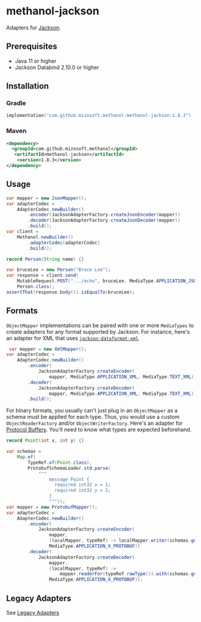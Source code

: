 # methanol-jackson

Adapters for [Jackson][jackson].

## Prerequisites

- Java 11 or higher
- Jackson Databind 2.10.0 or higher

## Installation

### Gradle

```kotlin
implementation("com.github.mizosoft.methanol:methanol-jackson:1.8.3")
```

### Maven

```xml
<dependency>
  <groupId>com.github.mizosoft.methanol</groupId>
   <artifactId>methanol-jackson</artifactId>
    <version>1.8.3</version>
</dependency>
```

## Usage

```java
var mapper = new JsonMapper();
var adapterCodec =
    AdapterCodec.newBuilder()
        .encoder(JacksonAdapterFactory.createJsonEncoder(mapper))
        .decoder(JacksonAdapterFactory.createJsonDecoder(mapper))
        .build();
var client =
    Methanol.newBuilder()
        .adapterCodec(adapterCodec)
        .build();

record Person(String name) {}

var bruceLee = new Person("Bruce Lee");
var response = client.send(
    MutableRequest.POST(".../echo", bruceLee, MediaType.APPLICATION_JSON),
    Person.class);
assertThat(response.body()).isEqualTo(bruceLee);
```

## Formats

`ObjectMapper` implementations can be paired with one or more `MediaTypes` to create adapters for any format supported by Jackson.
For instance, here's an adapter for XML that uses [`jackson-dataformat-xml`](https://github.com/FasterXML/jackson-dataformat-xml).

```java
 var mapper = new XmlMapper();
var adapterCodec =
    AdapterCodec.newBuilder()
        .encoder(
            JacksonAdapterFactory.createEncoder(
                mapper, MediaType.APPLICATION_XML, MediaType.TEXT_XML))
        .decoder(
            JacksonAdapterFactory.createDecoder(
                mapper, MediaType.APPLICATION_XML, MediaType.TEXT_XML))
        .build();
```

For binary formats, you usually can't just plug in an `ObjectMapper` as a schema must be applied for each type.
Thus, you would use a custom `ObjectReaderFactory` and/or `ObjectWriterFactory`.
Here's an adapter for [Protocol Buffers](https://github.com/FasterXML/jackson-dataformats-binary/tree/2.14/protobuf).
You'll need to know what types are expected beforehand.

```java
record Point(int x, int y) {}

var schemas =
    Map.of(
        TypeRef.of(Point.class),
        ProtobufSchemaLoader.std.parse(
            """
                message Point {
                  required int32 x = 1;
                  required int32 y = 2;
                }
                """));
var mapper = new ProtobufMapper();
var adapterCodec =
    AdapterCodec.newBuilder()
        .encoder(
            JacksonAdapterFactory.createEncoder(
                mapper,
                (localMapper, typeRef) -> localMapper.writer(schemas.get(typeRef)),
                MediaType.APPLICATION_X_PROTOBUF))
        .decoder(
            JacksonAdapterFactory.createDecoder(
                mapper,
                (localMapper, typeRef) ->
                    mapper.readerFor(typeRef.rawType()).with(schemas.get(typeRef)),
                MediaType.APPLICATION_X_PROTOBUF));
```

## Legacy Adapters

See [Legacy Adapters](https://mizosoft.github.io/methanol/legacy_adapters/)

[jackson]: https://github.com/FasterXML/jackson
